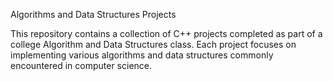 Algorithms and Data Structures Projects

This repository contains a collection of C++ projects completed as part of a college Algorithm and Data Structures class. Each project focuses on implementing various algorithms and data structures commonly encountered in computer science.
